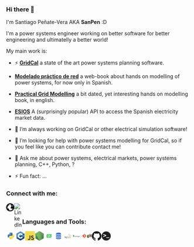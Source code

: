 ### Hi there 👋

I'm Santiago Peñate-Vera AKA **SanPen** :D

I'm a power systems engineer working on better software for better engineering and ultimatelly a better world!

My main work is:

- ⚡ [**GridCal**](https://github.com/SanPen/GridCal) a state of the art power systems planning software.
- [**Modelado práctico de red**](https://modeladopractico.readthedocs.io/es/latest/index.html) a web-book about hands on modelling of power systems, for now only in Spanish.
- [**Practical Grid Modelling**](https://github.com/SanPen/PracticalGridModeling) a bit dated, yet interesting hands on modelling book, in english.

- [**ESIOS**](https://github.com/SanPen/ESIOS) A (surprisingly popular) API to access the Spanish electricity market data.

- 🔭 I’m always working on GridCal or other electrical simulation software!
- 🤔 I’m looking for help with power systems modelling for GridCal, so if you feel like you can contribute contact me!
- 💬 Ask me about power systems, electrical markets, power systems planning, C++, Python, ?

- ⚡ Fun fact: ...

### Connect with me:

[<img align="left" alt="sanpv.com" width="22px" src="https://raw.githubusercontent.com/iconic/open-iconic/master/svg/globe.svg" />](http://sanpv.com)
[<img align="left" alt="LinkedIn" width="22px" src="https://cdn.jsdelivr.net/npm/simple-icons@v3/icons/linkedin.svg" />](https://www.linkedin.com/in/santiago-pe%C3%B1ate-vera-49657438/)

<br />

### Languages and Tools:

<img align="left" alt="C++" width="26px" src="https://raw.githubusercontent.com/github/explore/80688e429a7d4ef2fca1e82350fe8e3517d3494d/topics/python/python.png" />
<img align="left" alt="C++" width="26px" src="https://raw.githubusercontent.com/github/explore/80688e429a7d4ef2fca1e82350fe8e3517d3494d/topics/cpp/cpp.png" />
<img align="left" alt="JavaScript" width="26px" src="https://raw.githubusercontent.com/github/explore/80688e429a7d4ef2fca1e82350fe8e3517d3494d/topics/javascript/javascript.png" />
<img align="left" alt="Node.js" width="26px" src="https://raw.githubusercontent.com/github/explore/80688e429a7d4ef2fca1e82350fe8e3517d3494d/topics/nodejs/nodejs.png" />
<img align="left" alt="Node.js" width="26px" src="https://raw.githubusercontent.com/github/explore/80688e429a7d4ef2fca1e82350fe8e3517d3494d/topics/qt/qt.png" />
<img align="left" alt="SQL" width="26px" src="https://raw.githubusercontent.com/github/explore/80688e429a7d4ef2fca1e82350fe8e3517d3494d/topics/sql/sql.png" />
<img align="left" alt="MySQL" width="26px" src="https://raw.githubusercontent.com/github/explore/80688e429a7d4ef2fca1e82350fe8e3517d3494d/topics/mysql/mysql.png" />
<img align="left" alt="MongoDB" width="26px" src="https://raw.githubusercontent.com/github/explore/80688e429a7d4ef2fca1e82350fe8e3517d3494d/topics/mongodb/mongodb.png" />
<img align="left" alt="Git" width="26px" src="https://raw.githubusercontent.com/github/explore/80688e429a7d4ef2fca1e82350fe8e3517d3494d/topics/git/git.png" />
<img align="left" alt="GitHub" width="26px" src="https://raw.githubusercontent.com/github/explore/78df643247d429f6cc873026c0622819ad797942/topics/github/github.png" />
<img align="left" alt="Terminal" width="26px" src="https://raw.githubusercontent.com/github/explore/80688e429a7d4ef2fca1e82350fe8e3517d3494d/topics/terminal/terminal.png" />

<br />
